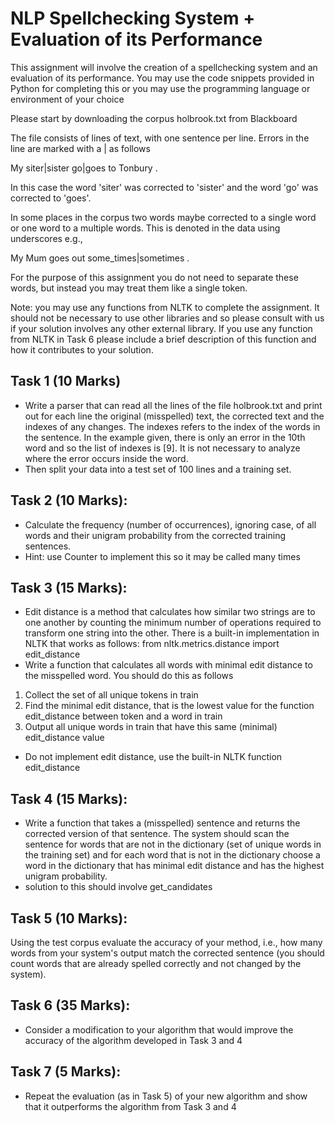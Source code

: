 # NLP Spellchecking System + Evaluation of its Performance

This assignment will involve the creation of a spellchecking system and an evaluation of its performance. You may use the code snippets provided in Python for completing this or you may use the programming language or environment of your choice

Please start by downloading the corpus holbrook.txt from Blackboard

The file consists of lines of text, with one sentence per line. Errors in the line are marked with a | as follows

My siter|sister go|goes to Tonbury .

In this case the word 'siter' was corrected to 'sister' and the word 'go' was corrected to 'goes'.

In some places in the corpus two words maybe corrected to a single word or one word to a multiple words. This is denoted in the data using underscores e.g.,

My Mum goes out some_times|sometimes .

For the purpose of this assignment you do not need to separate these words, but instead you may treat them like a single token.

Note: you may use any functions from NLTK to complete the assignment. It should not be necessary to use other libraries and so please consult with us if your solution involves any other external library. If you use any function from NLTK in Task 6 please include a brief description of this function and how it contributes to your solution.

## Task 1 (10 Marks)
- Write a parser that can read all the lines of the file holbrook.txt and print out for each line the original (misspelled) text, the corrected text and the indexes of any changes. The indexes refers to the index of the words in the sentence. In the example given, there is only an error in the 10th word and so the list of indexes is [9]. It is not necessary to analyze where the error occurs inside the word.
- Then split your data into a test set of 100 lines and a training set.

## Task 2 (10 Marks):
- Calculate the frequency (number of occurrences), ignoring case, of all words and their unigram probability from the corrected training sentences.
- Hint: use Counter to implement this so it may be called many times


## Task 3 (15 Marks):
- Edit distance is a method that calculates how similar two strings are to one another by counting the minimum number of operations required to transform one string into the other. There is a built-in implementation in NLTK that works as follows:
from nltk.metrics.distance import edit_distance
- Write a function that calculates all words with minimal edit distance to the misspelled word. You should do this as follows
1. Collect the set of all unique tokens in train
2. Find the minimal edit distance, that is the lowest value for the function edit_distance between token and a word in train
3. Output all unique words in train that have this same (minimal) edit_distance value
- Do not implement edit distance, use the built-in NLTK function edit_distance

## Task 4 (15 Marks):
- Write a function that takes a (misspelled) sentence and returns the corrected version of that sentence. The system should scan the sentence for words that are not in the dictionary (set of unique words in the training set) and for each word that is not in the dictionary choose a word in the dictionary that has minimal edit distance and has the highest unigram probability.
-  solution to this should involve get_candidates

## Task 5 (10 Marks):
Using the test corpus evaluate the accuracy of your method, i.e., how many words from your system's output match the corrected sentence (you should count words that are already spelled correctly and not changed by the system).

## Task 6 (35 Marks):
- Consider a modification to your algorithm that would improve the accuracy of the algorithm developed in Task 3 and 4

## Task 7 (5 Marks):
- Repeat the evaluation (as in Task 5) of your new algorithm and show that it outperforms the algorithm from Task 3 and 4
